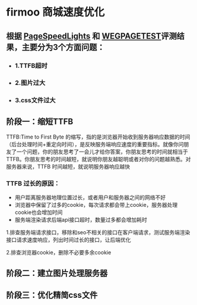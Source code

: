 # firmoo 商城速度优化
## 根据 [PageSpeedLights](https://developers.google.com/speed/pagespeed/insights/?hl=zh-cn) 和 [WEGPAGETEST](https://webpagetest.org/easy.php)评测结果，主要分为3个方面问题：
* ### 1.TTFB超时
* ### 2.图片过大
* ### 3.css文件过大

## 阶段一：缩短TTFB
TTFB:Time to First Byte 的缩写，指的是浏览器开始收到服务器响应数据的时间（后台处理时间+重定向时间），是反映服务端响应速度的重要指标。就像你问朋友了一个问题，你的朋友思考了一会儿才给你答案，你朋友思考的时间就相当于 TTFB。你朋友思考的时间越短，就说明你朋友越聪明或者对你的问题越熟悉。对服务器来说，TTFB 时间越短，就说明服务器响应越快
### TTFB 过长的原因：
* 用户距离服务器地理位置过长，或者用户和服务器之间的网络不好
* 浏览器中保留了过多的cookie，每次请求都会带上cookie，服务器处理cookie也会增加时间
* 服务端渲染请求后端api接口超时，数量过多都会增加耗时

1.排查服务端请求接口，移除和seo不相关的接口在客户端请求，测试服务端渲染接口请求速度响应，列出时间过长的接口，让后端优化

2.排查浏览器cookie，删除不必要多余cookie


## 阶段二：建立图片处理服务器



## 阶段三：优化精简css文件

